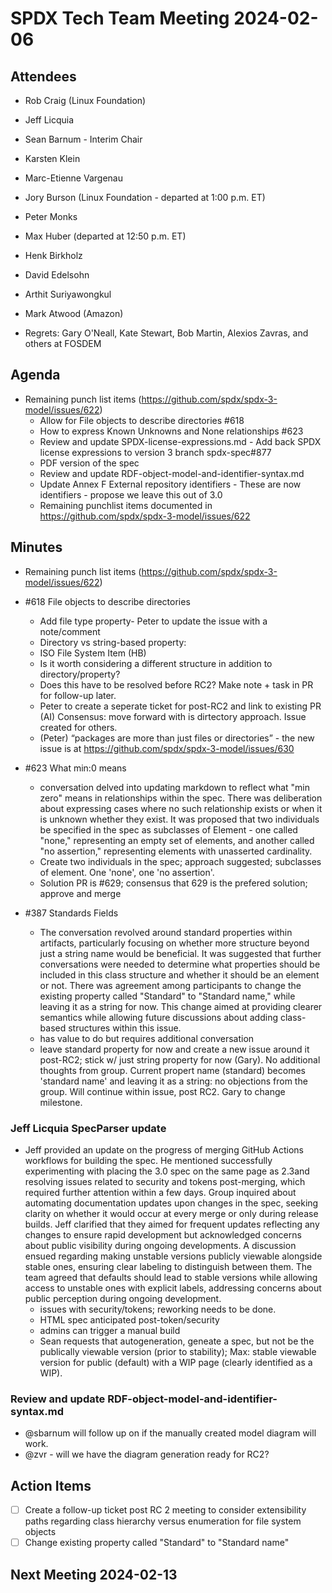 # SPDX Tech Team Meeting 2024-02-06

## Attendees
* Rob Craig (Linux Foundation)
* Jeff Licquia
* Sean Barnum - Interim Chair
* Karsten Klein
* Marc-Etienne Vargenau
* Jory Burson (Linux Foundation - departed at 1:00 p.m. ET)
* Peter Monks
* Max Huber (departed at 12:50 p.m. ET)
* Henk Birkholz
* David Edelsohn
* Arthit Suriyawongkul
* Mark Atwood (Amazon)

* Regrets:  Gary O'Neall, Kate Stewart, Bob Martin, Alexios Zavras, and others at FOSDEM

## Agenda
* Remaining punch list items (https://github.com/spdx/spdx-3-model/issues/622)
  * Allow for File objects to describe directories #618
  * How to express Known Unknowns and None relationships #623
  * Review and update SPDX-license-expressions.md - Add back SPDX license expressions to version 3 branch spdx-spec#877
  * PDF version of the spec
  * Review and update RDF-object-model-and-identifier-syntax.md
  * Update Annex F External repository identifiers - These are now identifiers - propose we leave this out of 3.0
  * Remaining punchlist items documented in https://github.com/spdx/spdx-3-model/issues/622

## Minutes
* Remaining punch list items (https://github.com/spdx/spdx-3-model/issues/622)

* #618 File objects to describe directories
  * Add file type property- Peter to update the issue with a note/comment
  * Directory vs string-based property: 
  * ISO File System Item (HB)
  * Is it worth considering a different structure in addition to directory/property?
  * Does this have to be resolved before RC2? Make note + task in PR for follow-up later.
  * Peter to create a seperate ticket for post-RC2 and link to existing PR (AI)
  Consensus: move forward with is dirtectory approach. Issue created for others.
  * (Peter) “packages are more than just files or directories” - the new issue is at https://github.com/spdx/spdx-3-model/issues/630

* #623 What min:0 means
  * conversation delved into updating markdown to reflect what "min zero" means in relationships within the spec. There was deliberation about expressing cases where no such relationship exists or when it is unknown whether they exist. It was proposed that two individuals be specified in the spec as subclasses of Element - one called "none," representing an empty set of elements, and another called "no assertion," representing elements with unasserted cardinality.
  * Create two individuals in the spec; approach suggested; subclasses of element. One 'none', one 'no assertion'.
  * Solution PR is #629; consensus that 629 is the prefered solution; approve and merge

* #387 Standards Fields
  * The conversation revolved around standard properties within artifacts, particularly focusing on whether more structure beyond just a string name would be beneficial. It was suggested that further conversations were needed to determine what properties should be included in this class structure and whether it should be an element or not. There was agreement among participants to change the existing property called "Standard" to "Standard name," while leaving it as a string for now. This change aimed at providing clearer semantics while allowing future discussions about adding class-based structures within this issue. 
  * has value to do but requires additional conversation
  * leave standard property for now and create a new issue around it post-RC2; stick w/ just string property for now (Gary). No additional thoughts from group. Current propert name (standard) becomes 'standard name' and leaving it as a string: no objections from the group. Will continue within issue, post RC2. Gary to change milestone.

### Jeff Licquia SpecParser update
* Jeff provided an update on the progress of merging GitHub Actions workflows for building the spec. He mentioned successfully experimenting with placing the 3.0 spec on the same page as 2.3and resolving issues related to security and tokens post-merging, which required further attention within a few days. Group inquired about automating documentation updates upon changes in the spec, seeking clarity on whether it would occur at every merge or only during release builds. Jeff clarified that they aimed for frequent updates reflecting any changes to ensure rapid development but acknowledged concerns about public visibility during ongoing developments.  A discussion ensued regarding making unstable versions publicly viewable alongside stable ones, ensuring clear labeling to distinguish between them. The team agreed that defaults should lead to stable versions while allowing access to unstable ones with explicit labels, addressing concerns about public perception during ongoing development. 
  * issues with security/tokens; reworking needs to be done.
  * HTML spec anticipated post-token/security
  * admins can trigger a manual build
  * Sean requests that autogeneration, geneate a spec, but not be the publically viewable version (prior to stability); Max: stable viewable version for public (default) with a WIP page (clearly identified as a WIP).

### Review and update RDF-object-model-and-identifier-syntax.md
* @sbarnum will follow up on if the manually created model diagram will work. 
* @zvr - will we have the diagram generation ready for RC2?

## Action Items
- [ ] Create a follow-up ticket post RC 2 meeting to consider extensibility paths regarding class hierarchy versus enumeration for file system objects 
- [ ] Change existing property called "Standard" to "Standard name" 

## Next Meeting 2024-02-13
